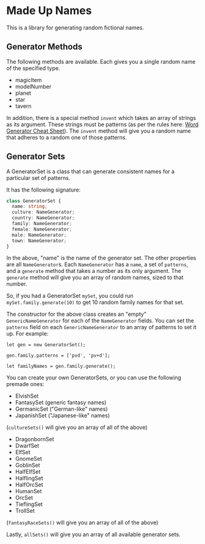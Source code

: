 # Made Up Names

This is a library for generating random fictional names.

## Generator Methods

The following methods are available. Each gives you a single random name of the specified type.

- magicItem
- modelNumber
- planet
- star
- tavern

In addition, there is a special method `invent` which takes an array of strings as its argument. These
strings must be patterns (as per the rules here: [Word Generator Cheat Sheet](https://www.ironarachne.com/#/word-generator-cheat-sheet)). The
`invent` method will give you a random name that adheres to a random one of those patterns.

## Generator Sets

A GeneratorSet is a class that can generate consistent names for a particular set of patterns.

It has the following signature:

```typescript
class GeneratorSet {
  name: string;
  culture: NameGenerator;
  country: NameGenerator;
  family: NameGenerator;
  female: NameGenerator;
  male: NameGenerator;
  town: NameGenerator;
}
```

In the above, "name" is the name of the generator set. The other properties are all `NameGenerator`s.
Each `NameGenerator` has a `name`, a set of `patterns`, and a `generate` method that takes a number
as its only argument. The `generate` method will give you an array of random names, sized to that number.

So, if you had a GeneratorSet `mySet`, you could run `mySet.family.generate(10)` to get 10 random family
names for that set.

The constructor for the above class creates an "empty" `GenericNameGenerator` for each of the `NameGenerator`
fields. You can set the `patterns` field on each `GenericNameGenerator` to an array of patterns to set it
up. For example:

```
let gen = new GeneratorSet();

gen.family.patterns = ['pvd', 'pv+d'];

let familyNames = gen.family.generate();
```

You can create your own GeneratorSets, or you can use the following premade ones:

- ElvishSet
- FantasySet (generic fantasy names)
- GermanicSet ("German-like" names)
- JapanishSet ("Japanese-like" names)

(`cultureSets()` will give you an array of all of the above)

- DragonbornSet
- DwarfSet
- ElfSet
- GnomeSet
- GoblinSet
- HalfElfSet
- HalflingSet
- HalfOrcSet
- HumanSet
- OrcSet
- TieflingSet
- TrollSet

(`fantasyRaceSets()` will give you an array of all of the above)

Lastly, `allSets()` will give you an array of all available generator sets.
